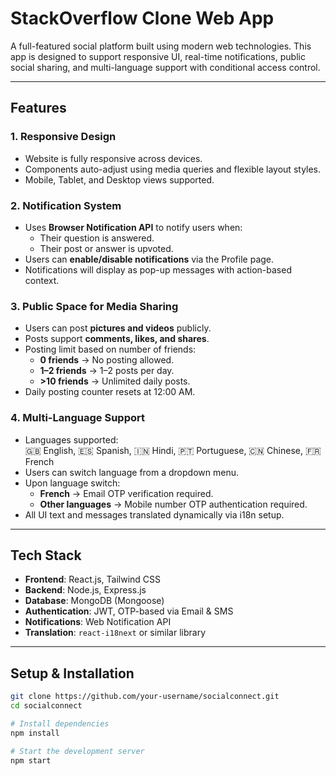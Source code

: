 # StackOverflow Clone Web App

A full-featured social platform built using modern web technologies. This app is designed to support responsive UI, real-time notifications, public social sharing, and multi-language support with conditional access control.

---

## Features

### 1. Responsive Design
- Website is fully responsive across devices.
- Components auto-adjust using media queries and flexible layout styles.
- Mobile, Tablet, and Desktop views supported.

### 2. Notification System
- Uses **Browser Notification API** to notify users when:
  - Their question is answered.
  - Their post or answer is upvoted.
- Users can **enable/disable notifications** via the Profile page.
- Notifications will display as pop-up messages with action-based context.

### 3. Public Space for Media Sharing
- Users can post **pictures and videos** publicly.
- Posts support **comments, likes, and shares**.
- Posting limit based on number of friends:
  - **0 friends** →  No posting allowed.
  - **1–2 friends** →  1–2 posts per day.
  - **>10 friends** →  Unlimited daily posts.
- Daily posting counter resets at 12:00 AM.

### 4. Multi-Language Support
- Languages supported:  
  🇬🇧 English, 🇪🇸 Spanish, 🇮🇳 Hindi, 🇵🇹 Portuguese, 🇨🇳 Chinese, 🇫🇷 French
- Users can switch language from a dropdown menu.
- Upon language switch:
  - **French** → Email OTP verification required.
  - **Other languages** → Mobile number OTP authentication required.
- All UI text and messages translated dynamically via i18n setup.

---

## Tech Stack

- **Frontend**: React.js, Tailwind CSS
- **Backend**: Node.js, Express.js
- **Database**: MongoDB (Mongoose)
- **Authentication**: JWT, OTP-based via Email & SMS
- **Notifications**: Web Notification API
- **Translation**: `react-i18next` or similar library

---

##  Setup & Installation

```bash
git clone https://github.com/your-username/socialconnect.git
cd socialconnect

# Install dependencies
npm install

# Start the development server
npm start
